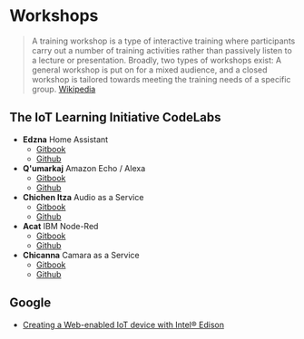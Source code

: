 # Workshops

> A training workshop is a type of interactive training where participants carry out a number of training activities rather than passively listen to a lecture or presentation. Broadly, two types of workshops exist: A general workshop is put on for a mixed audience, and a closed workshop is tailored towards meeting the training needs of a specific group. [Wikipedia](https://en.wikipedia.org/wiki/Training_workshop)

## The IoT Learning Initiative CodeLabs

- __Edzna__ Home Assistant
  - [Gitbook](https://theiotlearninginitiative.gitbooks.io/codelabs/content/Edzna/documentation/Edzna.html)
  - [Github](https://github.com/TheIoTLearningInitiative/CodeLabs)
- __Q'umarkaj__ Amazon Echo / Alexa 
  - [Gitbook](https://theiotlearninginitiative.gitbooks.io/codelabs/content/Qumarkaj/documentation/Qumarkaj.html)
  - [Github](https://github.com/TheIoTLearningInitiative/CodeLabs)
- __Chichen Itza__ Audio as a Service
  - [Gitbook](https://theiotlearninginitiative.gitbooks.io/codelabs/content/ChichenItza/documentation/ChichenItza.html)
  - [Github](https://github.com/TheIoTLearningInitiative/CodeLabs)
- __Acat__ IBM Node-Red 
  - [Gitbook](https://theiotlearninginitiative.gitbooks.io/codelabs/content/Gods/Acat/documentation/Acat.html)
  - [Github](https://github.com/TheIoTLearningInitiative/CodeLabs)
- __Chicanna__ Camara as a Service
  - [Gitbook](https://theiotlearninginitiative.gitbooks.io/codelabs/content/Chicanna/documentation/Chicanna.html)
  - [Github](https://github.com/TheIoTLearningInitiative/CodeLabs)

## Google

- [Creating a Web-enabled IoT device with Intel® Edison](https://developers.google.com/web/updates/2016/03/web-enabled-internet-of-things?hl=en)

